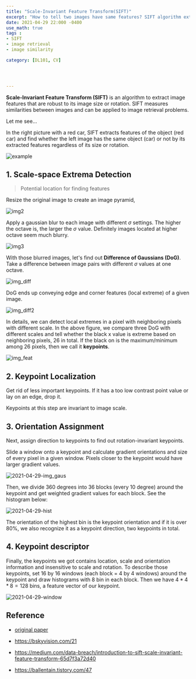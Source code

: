 ```yaml
---
title: "Scale-Invariant Feature Transform(SIFT)"
excerpt: "How to tell two images have same features? SIFT algorithm extracts features from an image, which are robust to image size and rotation."
date: 2021-04-29 22:000 -0400
use_math: true
tags :
- SIFT
- image retrieval
- image similarity

category: [DL101, CV]




---
```


**Scale-Invariant Feature Transform (SIFT)** is an algorithm to extract image features that are robust to its image size or rotation. SIFT measures similarities between images and can be applied to image retrieval problems.

Let me see...

In the right picture with a red car, SIFT extracts features of the object (red car) and find whether the left image has the same object (car) or not by its extracted features regardless of its size or rotation. 

![example](/assets/2021-04-29-image1.png)

## 1. Scale-space Extrema Detection

> Potential location for finding features

Resize the original image to create an image pyramid,

![img2](/assets/2021-04-29-img2.png)

Apply a gaussian blur to each image with different $\sigma$ settings. The higher the octave is, the larger the $\sigma$ value. Definitely images located at higher octave seem much blurry.

![img3](/assets/2021-04-29-img3.png)

With those blurred images, let's find out **Difference of Gaussians (DoG)**. Take a difference between image pairs with different $\sigma$ values at one octave.

![img_diff](/assets/2021-04-29-img_diff.jpeg)

DoG ends up conveying edge and corner features (local extreme) of a given image.

![img_diff2](/assets/2021-04-29-img_diff2.png)

In details, we can detect local extremes in a pixel with neighboring pixels with different scale. In the above figure, we compare three DoG with different scales and tell whether the black x value is extreme based on neighboring pixels, 26 in total. If the black on is the maximum/minimum among 26 pixels, then we call it **keypoints**.

![img_feat](/assets/2021-04-29-img_feature.png)

## 2. Keypoint Localization

Get rid of less important keypoints. If it has a too low contrast point value or lay on an edge, drop it.

Keypoints at this step are invariant to image scale.

## 3. Orientation Assignment

Next, assign direction to keypoints to find out rotation-invariant keypoints.

Slide a window onto a keypoint and calculate gradient orientations and size of every pixel in a given window. Pixels closer to the keypoint would have larger gradient values.

![2021-04-29-img_gaus](/assets/2021-04-29-img_gaus.png)

Then, we divide 360 degrees into 36 blocks (every 10 degree) around the keypoint and get weighted gradient values for each block. See the histogram below:

![2021-04-29-hist](/assets/2021-04-29-hist.png)

The orientation of the highest bin is the keypoint orientation and if it is over 80%, we also recognize it as a keypoint direction, two keypoints in total. 



## 4. Keypoint descriptor

Finally, the keypoints we got contains location, scale and orientation information and insensitive to scale and rotation. To describe those keypoints, set 16 by 16 windows (each block = 4 by 4 windows) around the keypoint and draw histograms with 8 bin in each block. Then we have $4*4*8 = 128$ bins, a feature vector of our keypoint.

![2021-04-29-window](/assets/2021-04-29-window.png)



## Reference

- [original paper](https://www.cs.ubc.ca/~lowe/papers/ijcv04.pdf)

- https://bskyvision.com/21
- https://medium.com/data-breach/introduction-to-sift-scale-invariant-feature-transform-65d7f3a72d40
- https://ballentain.tistory.com/47